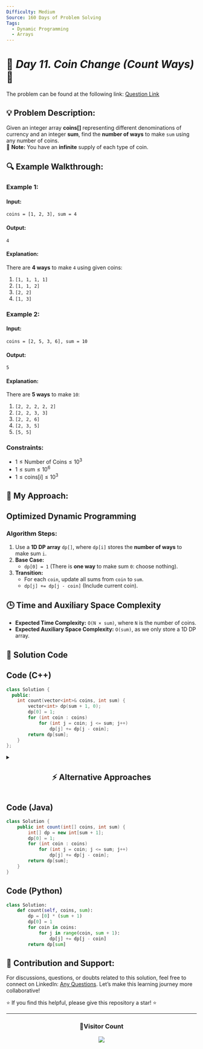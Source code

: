 ```yaml
---
Difficulty: Medium
Source: 160 Days of Problem Solving
Tags:
  - Dynamic Programming
  - Arrays
---
```


# 🚀 _Day 11. Coin Change (Count Ways)_ 🧠

The problem can be found at the following link: [Question Link](https://www.geeksforgeeks.org/batch/gfg-160-problems/track/dynamic-programming-gfg-160/problem/coin-change2448)

## 💡 **Problem Description:**

Given an integer array **coins[]** representing different denominations of currency and an integer **sum**, find the **number of ways** to make `sum` using any number of coins.  
🔹 **Note:** You have an **infinite** supply of each type of coin.

## 🔍 **Example Walkthrough:**

### **Example 1:**

#### **Input:**

```plaintext
coins = [1, 2, 3], sum = 4
```

#### **Output:**

```plaintext
4
```

#### **Explanation:**

There are **4 ways** to make `4` using given coins:

1. `[1, 1, 1, 1]`
2. `[1, 1, 2]`
3. `[2, 2]`
4. `[1, 3]`

### **Example 2:**

#### **Input:**

```plaintext
coins = [2, 5, 3, 6], sum = 10
```

#### **Output:**

```plaintext
5
```

#### **Explanation:**

There are **5 ways** to make `10`:

1. `[2, 2, 2, 2, 2]`
2. `[2, 2, 3, 3]`
3. `[2, 2, 6]`
4. `[2, 3, 5]`
5. `[5, 5]`

### **Constraints:**

- $1 \leq \text{Number of Coins} \leq 10^3$
- $1 \leq \text{sum} \leq 10^6$
- $1 \leq \text{coins}[i] \leq 10^3$

## 🎯 **My Approach:**

## **Optimized Dynamic Programming**

### **Algorithm Steps:**

1. Use a **1D DP array** `dp[]`, where `dp[i]` stores the **number of ways** to make sum `i`.
2. **Base Case:**
   - `dp[0] = 1` (There is **one way** to make sum `0`: choose nothing).
3. **Transition:**
   - For each `coin`, update all sums from `coin` to `sum`.
   - `dp[j] += dp[j - coin]` (Include current coin).

## 🕒 **Time and Auxiliary Space Complexity**

- **Expected Time Complexity:** `O(N × sum)`, where `N` is the number of coins.
- **Expected Auxiliary Space Complexity:** `O(sum)`, as we only store a 1D DP array.

## 📝 **Solution Code**

## **Code (C++)**

```cpp
class Solution {
  public:
    int count(vector<int>& coins, int sum) {
        vector<int> dp(sum + 1, 0);
        dp[0] = 1;
        for (int coin : coins)
            for (int j = coin; j <= sum; j++)
                dp[j] += dp[j - coin];
        return dp[sum];
    }
};
```

<details>
<summary><h2 align="center">⚡ Alternative Approaches</h2></summary>

## **2️⃣ Dynamic Programming (O(N×sum) Time, O(N×sum) Space) — 2D DP**

### **Algorithm Steps:**

1. Use a **2D DP table** where `dp[i][j]` represents the number of ways to make sum `j` using the first `i` coins.
2. **Base Case:**
   - `dp[0][0] = 1` (one way to make sum `0` with zero coins).
   - `dp[i][0] = 1` for all `i` (only one way to make sum `0`: choose nothing).
3. **Recurrence Relation:**  
   $\[
   \text{dp}[i][j] = \text{dp}[i-1][j] + \text{dp}[i][j - \text{coins}[i-1]]
   $\]
   - Exclude the coin (`dp[i-1][j]`).
   - Include the coin (`dp[i][j - coins[i-1]]`).

```cpp
class Solution {
  public:
    int count(vector<int>& coins, int sum) {
        int n = coins.size();
        vector<vector<int>> dp(n + 1, vector<int>(sum + 1, 0));
        for (int i = 0; i <= n; i++) dp[i][0] = 1;
        for (int i = 1; i <= n; i++) {
            for (int j = 0; j <= sum; j++) {
                dp[i][j] = dp[i - 1][j];
                if (j >= coins[i - 1]) dp[i][j] += dp[i][j - coins[i - 1]];
            }
        }
        return dp[n][sum];
    }
};
```

✅ **Time Complexity:** `O(N × sum)`  
✅ **Space Complexity:** `O(N × sum)`

## **3️⃣ Recursive + Memoization (O(N×sum) Time, O(N×sum) Space)**

### **Algorithm Steps:**

1. **Recursive function** `countWays(index, sum)` calculates the number of ways using coins up to `index`.
2. **Base Case:**
   - If `sum == 0`, return `1` (valid way found).
   - If `index < 0` or `sum < 0`, return `0` (invalid case).
3. **Recurrence Relation:**  
   $\[
   \text{countWays(index, sum)} = \text{countWays(index - 1, sum)} + \text{countWays(index, sum - coins[index])}
   $\]
   - Exclude the current coin.
   - Include the current coin.
4. **Use memoization (`dp[index][sum]`)** to avoid redundant calculations.

```cpp
class Solution {
  public:
    vector<vector<int>> dp;
    int solve(vector<int>& coins, int i, int sum) {
        if (sum == 0) return 1;
        if (i < 0 || sum < 0) return 0;
        if (dp[i][sum] != -1) return dp[i][sum];
        return dp[i][sum] = solve(coins, i - 1, sum) + solve(coins, i, sum - coins[i]);
    }

    int count(vector<int>& coins, int sum) {
        int n = coins.size();
        dp.assign(n, vector<int>(sum + 1, -1));
        return solve(coins, n - 1, sum);
    }
};
```

✅ **Time Complexity:** `O(N × sum)`  
✅ **Space Complexity:** `O(N × sum)`

## **Comparison of Approaches**

| **Approach**                | ⏱️ **Time Complexity** | 🗂️ **Space Complexity** | ✅ **Pros**                  | ⚠️ **Cons**               |
| --------------------------- | ---------------------- | ----------------------- | ---------------------------- | ------------------------- |
| **1D Space Optimized DP**   | 🟡 `O(N × sum)`        | 🟢 `O(sum)`             | Most efficient space-wise    | Requires careful indexing |
| **2D DP (Tabulation)**      | 🟡 `O(N × sum)`        | 🔴 `O(N × sum)`         | Easy to implement, intuitive | High space usage          |
| **Recursive + Memoization** | 🟡 `O(N × sum)`        | 🔴 `O(N × sum)`         | Natural recursion flow       | Stack overhead            |

✅ **Best Choice?**

- **If optimizing space:** Use **1D DP (Space-Optimized)**.
- **If space is not a concern:** Use **2D DP (Tabulation)** for easy understanding.
- **For recursion lovers:** Use **Recursive + Memoization**.

</details>

## **Code (Java)**

```java
class Solution {
    public int count(int[] coins, int sum) {
        int[] dp = new int[sum + 1];
        dp[0] = 1;
        for (int coin : coins)
            for (int j = coin; j <= sum; j++)
                dp[j] += dp[j - coin];
        return dp[sum];
    }
}
```

## **Code (Python)**

```python
class Solution:
    def count(self, coins, sum):
        dp = [0] * (sum + 1)
        dp[0] = 1
        for coin in coins:
            for j in range(coin, sum + 1):
                dp[j] += dp[j - coin]
        return dp[sum]
```

## 🎯 **Contribution and Support:**

For discussions, questions, or doubts related to this solution, feel free to connect on LinkedIn: [Any Questions](https://www.linkedin.com/in/patel-hetkumar-sandipbhai-8b110525a/). Let’s make this learning journey more collaborative!

⭐ If you find this helpful, please give this repository a star! ⭐

---

<div align="center">
  <h3><b>📍Visitor Count</b></h3>
</div>

<p align="center">
  <img src="https://profile-counter.glitch.me/Hunterdii/count.svg" />
</p>
